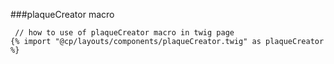 ###plaqueCreator macro


````twig
 // how to use of plaqueCreator macro in twig page
{% import "@cp/layouts/components/plaqueCreator.twig" as plaqueCreator %}
  
````  
